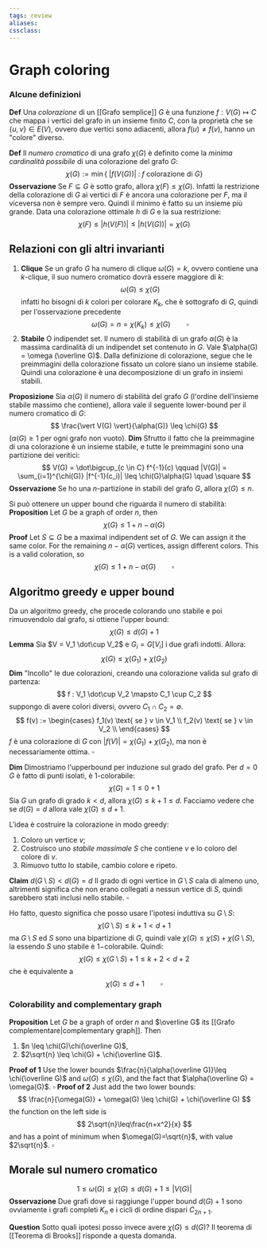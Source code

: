 ```yaml
---
tags: review
aliases:
cssclass:
---
```

 
# Graph coloring

### Alcune definizioni

**Def** Una *colorazione* di un [[Grafo semplice]] $G$ è una funzione $f : V(G) \mapsto C$ che mappa i vertici del grafo in un insieme finito $C$, con la proprietà che se $\{u,v\} \in E(V)$, ovvero due vertici sono adiacenti, allora $f(u) \neq f(v)$, hanno un "colore" diverso.

**Def**  Il _numero cromatico_ di una grafo $\chi(G)$ è definito come la _minima cardinalità possibile_  di una colorazione del grafo $G$:
$$
\chi(G) := \min\{ \;\vert f(V(G))\vert \; : \; f \text{ colorazione di } G\}
$$
**Osservazione** Se $F \subseteq G$ è sotto grafo, allora $\chi(F) \leq \chi(G)$. Infatti la restrizione della colorazione di $G$ ai vertici di $F$ è ancora una colorazione per $F$, ma il viceversa non è sempre vero. Quindi il minimo è fatto su un insieme più grande. Data una colorazione ottimale $h$ di $G$ e la sua restrizione:
$$
\chi(F) \leq \vert h(V(F))\vert \leq \vert h(V(G))\vert = \chi(G)
$$
## Relazioni con gli altri invarianti
1. **Clique**
Se un grafo $G$ ha numero di clique $\omega(G) = k$, ovvero contiene una $k$-clique, il suo numero cromatico dovrà essere maggiore di $k$: 
$$
\omega(G) \leq \chi(G)
$$
infatti ho bisogni di  $k$ colori per colorare $K_k$, che è sottografo di $G$, quindi per l'osservazione precedente
$$
\omega(G) = n = \chi(K_k) \leq \chi(G) \qquad \square
$$
2. **Stabile**
O indipendet set. Il numero di stabilità di un grafo $\alpha(G)$ è la massima cardinalità di un indipendet set contenuto in $G$. Vale $\alpha(G) = \omega (\overline G)$. Dalla definizione di colorazione, segue che le preimmagini della colorazione fissato un colore siano un insieme stabile. Quindi una colorazione è una decomposizione di un grafo in insiemi stabili.

**Proposizione** Sia $\alpha(G)$ il numero di stabilità del grafo $G$ (l'ordine dell'insieme stabile massimo che contiene), allora vale il seguente lower-bound per il numero cromatico di $G$:
$$
\frac{\vert V(G) \vert}{\alpha(G)} \leq \chi(G)
$$
($\alpha(G) \geq 1$ per ogni grafo non vuoto).
**Dim**  Sfrutto il fatto che la preimmagine di una colorazione è un insieme stabile, e tutte le preimmagini sono una partizione dei veritici:
$$
V(G) = \dot\bigcup_{c \in C} f^{-1}(c) \qquad |V(G)| = \sum_{i=1}^{\chi(G)} |f^{-1}(c_i)| \leq \chi(G)\alpha(G) \quad \square
$$
**Osservazione** Se ho una $n$-partizione in stabili del grafo $G$, allora $\chi(G) \leq n$.

Si può ottenere un upper bound che riguarda il numero di stabilità:
**Proposition** Let $G$ be a graph of order $n$, then
$$
\chi(G) \leq 1 + n- \alpha(G)
$$
**Proof** Let $S \subseteq G$ be a maximal indipendent set of $G$. We can assign it the same color. For the remaining $n-\alpha(G)$ vertices, assign different colors. This is a valid coloration, so
$$
\chi(G) \leq 1 + n -\alpha(G) \qquad \square
$$


## Algoritmo greedy e upper bound
Da un algoritmo greedy, che procede colorando uno stabile e poi rimuovendolo dal grafo, si ottiene l'upper bound:
$$
\chi(G) \leq d(G) + 1
$$
**Lemma**
Sia $V = V_1 \dot\cup V_2$ e $G_i = G[V_i]$ i due grafi indotti. Allora:
$$
\chi(G) \leq \chi(G_1) + \chi(G_2)
$$
**Dim**
"Incollo" le due colorazioni, creando una colorazione valida sul grafo di partenza:
$$
f : V_1 \dot\cup V_2 \mapsto C_1 \cup C_2
$$
suppongo di avere colori diversi, ovvero $C_1 \cap C_2 = \emptyset$.
$$
f(v) := 
\begin{cases} 
f_1(v) \text{ se } v \in V_1 \\ 
f_2(v) \text{ se } v \in V_2 \\
\end{cases}
$$
$f$ è una colorazione di $G$ con $|f(V)| = \chi(G_1) + \chi(G_2)$, ma non è necessariamente ottima. $\square$

**Dim** Dimostriamo l'upperbound per induzione sul grado del grafo.
Per $d=0$  $G$ è fatto di punti isolati, è $1$-colorabile:
$$
\chi(G) = 1 \leq 0 + 1
$$
Sia $G$ un grafo di grado $k < d$, allora $\chi(G) \leq k + 1 \leq d$.
Facciamo vedere che se $d(G) = d$ allora vale $\chi(G) \leq d + 1$.

L'idea è costruire la colorazione in modo greedy:
1. Coloro un vertice $v$;
2. Costruisco uno _stabile massimale_ $S$ che contiene $v$ e lo coloro del colore di $v$.
3. Rimuovo tutto lo stabile, cambio colore e ripeto.

**Claim** $d(G\setminus S) < d(G) = d$ 
Il grado di ogni vertice in $G\setminus S$ cala di almeno uno, altrimenti significa che non erano collegati a nessun vertice di $S$, quindi sarebbero stati inclusi nello stabile. $\square$

Ho fatto, questo significa che posso usare l'ipotesi induttiva su $G\setminus S$:
$$
\chi(G\setminus S) \leq k +1 < d +1
$$
ma $G\setminus S$ ed $S$ sono una bipartizione di $G$, quindi vale $\chi(G) \leq \chi(S) + \chi(G\setminus S)$, la essendo $S$ uno stabile è $1-$colorabile. Quindi:
$$
\chi(G) \leq \chi(G\setminus S) +1 \leq k+2 < d+2 
$$
che è equivalente a
$$
\chi(G) \leq d+1 \qquad \square
$$

### Colorability and complementary graph

**Proposition** Let $G$ be a graph of order $n$ and $\overline G$ its [[Grafo complementare|complementary graph]]. Then
1. $n \leq \chi(G)\chi(\overline G)$,
2. $2\sqrt{n} \leq \chi(G) + \chi(\overline G)$.

**Proof of 1** Use the lower bounds $\frac{n}{\alpha(\overline G)}\leq \chi(\overline G)$ and  $\omega(G) \leq \chi(G)$, and the fact that $\alpha(\overline G) = \omega(G)$. $\square$
**Proof of 2** Just add the two lower bounds:
$$
\frac{n}{\omega(G)} + \omega(G) \leq \chi(G) + \chi(\overline G)
$$
the function on the left side is 
$$
2\sqrt{n}\leq\frac{n+x^2}{x}
$$
and has a point of minimum when $\omega(G)=\sqrt{n}$, with value $2\sqrt{n}$. $\square$


## Morale sul numero cromatico
$$
1 \leq \omega(G) \leq \chi(G) \leq d(G) + 1 \leq |V(G)|
$$
**Osservazione** Due grafi dove si raggiunge l'upper bound $d(G)+1$ sono ovviamente i grafi completi $K_n$ e i cicli di ordine dispari $C_{2n+1}$.

**Question** Sotto quali ipotesi posso invece avere $\chi(G) \leq d(G)$? Il teorema di [[Teorema di Brooks]] risponde a questa domanda.

